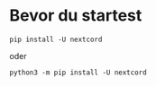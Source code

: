 <h1>Bevor du startest</h1>

`pip install -U nextcord` 

oder 

`python3 -m pip install -U nextcord` 

